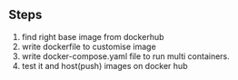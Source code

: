 

## Steps
1. find right base image from dockerhub
2. write dockerfile to customise image
3. write docker-compose.yaml file to run multi containers.
4. test it and host(push) images on docker hub

